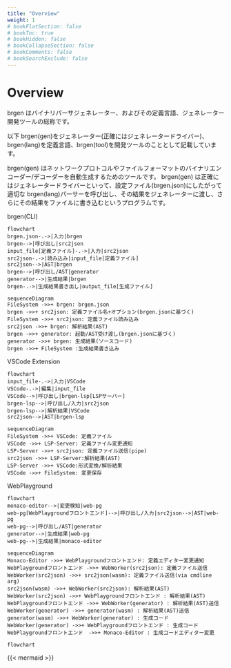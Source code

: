 ```yaml
---
title: "Overview"
weight: 1
# bookFlatSection: false
# bookToc: true
# bookHidden: false
# bookCollapseSection: false
# bookComments: false
# bookSearchExclude: false
---
```


# Overview

brgen はバイナリパーサジェネレーター、およびその定義言語、ジェネレーター開発ツールの総称です。

以下 brgen(gen)をジェネレーター(正確にはジェネレータードライバー)、brgen(lang)を定義言語、brgen(tool)を開発ツールのこととして記載しています。

brgen(gen) はネットワークプロトコルやファイルフォーマットのバイナリエンコーダー/デコーダーを自動生成するためのツールです。
brgen(gen) は正確にはジェネレータードライバーといって、設定ファイル(brgen.json)にしたがって適切な brgen(lang)パーサーを呼び出し、その結果をジェネレーターに渡し、さらにその結果をファイルに書き込むというプログラムです。

brgen(CLI)

```mermaid
flowchart
brgen.json-.->|入力|brgen
brgen-->|呼び出し|src2json
input_file[定義ファイル]-.->|入力|src2json
src2json-.->|読み込み|input_file[定義ファイル]
src2json-->|AST|brgen
brgen-->|呼び出し/AST|generator
generator-->|生成結果|brgen
brgen-.->|生成結果書き出し|output_file[生成ファイル]

```

```mermaid
sequenceDiagram
FileSystem ->>+ brgen: brgen.json
brgen ->>+ src2json: 定義ファイル名+オプション(brgen.jsonに基づく)
FileSystem ->>+ src2json: 定義ファイル読み込み
src2json ->>+ brgen: 解析結果(AST)
brgen ->>+ generator: 起動/AST受け渡し(brgen.jsonに基づく)
generator ->>+ brgen: 生成結果(ソースコード)
brgen ->>+ FileSystem :生成結果書き込み

```

VSCode Extension

```mermaid
flowchart
input_file-.->|入力|VSCode
VSCode-.->|編集|input_file
VSCode-->|呼び出し|brgen-lsp[LSPサーバー]
brgen-lsp-->|呼び出し/入力|src2json
brgen-lsp-->|解析結果|VSCode
src2json-->|AST|brgen-lsp
```

```mermaid
sequenceDiagram
FileSystem ->>+ VSCode: 定義ファイル
VSCode ->>+ LSP-Server: 定義ファイル変更通知
LSP-Server ->>+ src2json: 定義ファイル送信(pipe)
src2json ->>+ LSP-Server:解析結果(AST)
LSP-Server ->>+ VSCode:形式変換/解析結果
VSCode ->>+ FileSystem: 変更保存
```

WebPlayground

```mermaid
flowchart
monaco-editor-->|変更検知|web-pg
web-pg[WebPlaygroundフロントエンド]-->|呼び出し/入力|src2json-->|AST|web-pg
web-pg-->|呼び出し/AST|generator
generator-->|生成結果|web-pg
web-pg-->|生成結果|monaco-editor
```

```mermaid
sequenceDiagram
Monaco-Editor ->>+ WebPlaygroundフロントエンド: 定義エディター変更通知
WebPlaygroundフロントエンド ->>+ WebWorker(src2json): 定義ファイル送信
WebWorker(src2json) ->>+ src2json(wasm): 定義ファイル送信(via cmdline arg)
src2json(wasm) ->>+ WebWorker(src2json): 解析結果(AST)
WebWorker(src2json) ->>+ WebPlaygroundフロントエンド : 解析結果(AST)
WebPlaygroundフロントエンド ->>+ WebWorker(generator) : 解析結果(AST)送信
WebWorker(generator) ->>+ generator(wasm) : 解析結果(AST)送信
generator(wasm) ->>+ WebWorker(generator) : 生成コード
WebWorker(generator) ->>+ WebPlaygroundフロントエンド : 生成コード
WebPlaygroundフロントエンド　->>+ Monaco-Editor : 生成コードエディター変更
```

```mermaid
flowchart
```

{{< mermaid >}}
